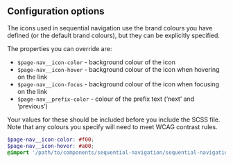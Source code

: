 ## Configuration options

The icons used in sequential navigation use the brand colours you have defined (or the default brand colours), but they can be explicitly specified.

The properties you can override are:

- ```$page-nav__icon-color``` - background colour of the icon
- ```$page-nav__icon-hover``` - background colour of the icon when hovering on the link
- ```$page-nav__icon-focus``` - background colour of the icon when focusing on the link
- ```$page-nav__prefix-color``` - colour of the prefix text (‘next’ and ‘previous’)

Your values for these should be included before you include the SCSS file. Note that any colours you specify will need to meet WCAG contrast rules.

```scss
$page-nav__icon-color: #f00;
$page-nav__icon-hover: #a00;
@import '/path/to/components/sequential-navigation/sequential-navigation';
```